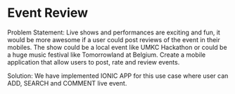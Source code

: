 # Event Review

Problem Statement: Live shows and performances are exciting and fun, it would be more awesome if a user could post reviews of the event in their mobiles. The show could be a local event like UMKC Hackathon or could be a huge music festival like Tomorrowland at Belgium. Create a mobile application that allow users to post, rate and review events.					

Solution: We have implemented IONIC APP for this use case where user can ADD, SEARCH and COMMENT live event.
